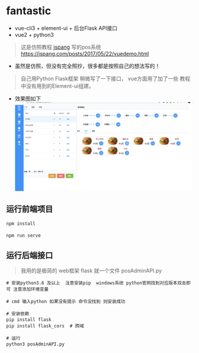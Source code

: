 # fantastic

- vue-cli3 + element-ui + 后台Flask API接口
- vue2 + python3
> 这是仿照教程 [jspang](https://jspang.com/posts/2017/05/22/vuedemo.html) 写的pos系统 https://jspang.com/posts/2017/05/22/vuedemo.html
- 虽然是仿照，但没有完全照抄，很多都是按照自己的想法写的！
> 自己用Python Flask框架 稍微写了一下接口，
> vue方面用了加了一些 教程中没有用到的Element-ui组建。

- 效果图如下
![效果图](https://raw.githubusercontent.com/wgPython/pos/master/pos.png)
## 运行前端项目
```
npm install

npm run serve
```
## 运行后端接口
> 我用的是极简的 web框架 flask 就一个文件 posAdminAPI.py
```
# 安装python3.6 及以上  注意安装pip  windows系统 python官网找到对应版本双击即可 注意添加环境变量

# cmd 输入python 如果没有提示 命令没找到 则安装成功

# 安装依赖
pip install flask
pip install flask_cors  # 跨域

# 运行
python3 posAdminAPI.py

```

